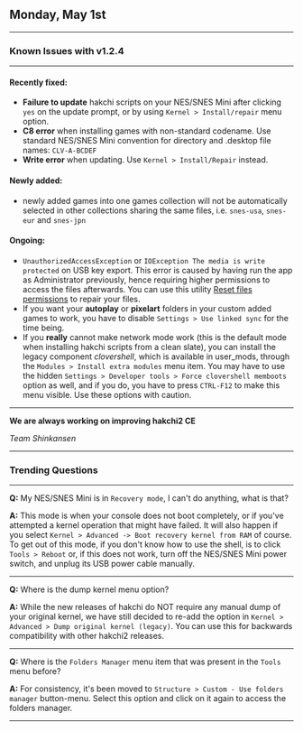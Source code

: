 <!--- 2018-05-01T15:40:00.0000000-05:00 -->

## Monday, May 1st

---

### Known Issues with v1.2.4

---

#### Recently fixed:

- **Failure to update** hakchi scripts on your NES/SNES Mini after clicking `yes` on the update prompt, or by using `Kernel > Install/repair` menu option.
- **C8 error** when installing games with non-standard codename. Use standard NES/SNES Mini convention for directory and .desktop file names: `CLV-A-BCDEF`
- **Write error** when updating. Use `Kernel > Install/Repair` instead.

#### Newly added:

- newly added games into one games collection will not be automatically selected in other collections sharing the same files, i.e. `snes-usa`, `snes-eur` and `snes-jpn`

#### Ongoing:

- `UnauthorizedAccessException` or `IOException The media is write protected` on USB key export. This error is caused by having run the app as Administrator previously, hence requiring higher permissions to access the files afterwards. You can use this utility [Reset files permissions](http://lallouslab.net/2013/08/26/resetting-ntfs-files-permission-in-windows-graphical-utility/) to repair your files.
- If you want your **autoplay** or **pixelart** folders in your custom added games to work, you have to disable `Settings > Use linked sync` for the time being.
- If you **really** cannot make network mode work (this is the default mode when installing hakchi scripts from a clean slate), you can install the legacy component *clovershell*, which is available in user_mods, through the `Modules > Install extra modules` menu item. You may have to use the hidden `Settings > Developer tools > Force clovershell memboots` option as well, and if you do, you have to press `CTRL-F12` to make this menu visible. Use these options with caution.

---

**We are always working on improving hakchi2 CE**

*Team Shinkansen*

---

### Trending Questions

---

**Q:** My NES/SNES Mini is in `Recovery mode`, I can't do anything, what is that?

**A:** This mode is when your console does not boot completely, or if you've attempted a kernel operation that might have failed. It will also happen if you select `Kernel > Advanced -> Boot recovery kernel from RAM` of course. To get out of this mode, if you don't know how to use the shell, is to click `Tools > Reboot` or, if this does not work, turn off the NES/SNES Mini power switch, and unplug its USB power cable manually.

---

**Q:** Where is the dump kernel menu option?

**A:** While the new releases of hakchi do NOT require any manual dump of your original kernel, we have still decided to re-add the option in  `Kernel > Advanced > Dump original kernel (legacy)`. You can use this for backwards compatibility with other hakchi2 releases.

---

**Q:** Where is the `Folders Manager` menu item that was present in the `Tools` menu before?

**A:** For consistency, it's been moved to `Structure > Custom - Use folders manager` button-menu. Select this option and click on it again to access the folders manager.

---
